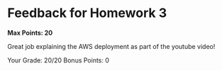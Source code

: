 # Feedback for Homework 3
**Max Points: 20**

Great job explaining the AWS deployment as part of the youtube video!

Your Grade: 20/20
Bonus Points: 0
